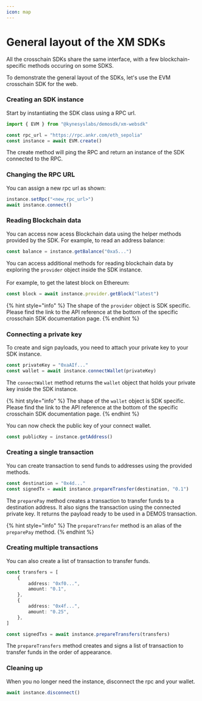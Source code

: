```yaml
---
icon: map
---
```


# General layout of the XM SDKs

All the crosschain SDKs share the same interface, with a few blockchain-specific methods occuring on some SDKS.



To demonstrate the general layout of the SDKs, let's use the EVM crosschain SDK for the web.

### Creating an SDK instance

Start by instantiating the SDK class using a RPC url.

```typescript
import { EVM } from "@kynesyslabs/demosdk/xm-websdk"

const rpc_url = "https://rpc.ankr.com/eth_sepolia"
const instance = await EVM.create()
```

The create method will ping the RPC and return an instance of the SDK connected to the RPC.

### Changing the RPC URL

You can assign a new rpc url as shown:

```typescript
instance.setRpc("<new_rpc_url>")
await instance.connect()
```

### Reading Blockchain data

You can access now acess Blockchain data using the helper methods provided by the SDK. For example, to read an address balance:

```typescript
const balance = instance.getBalance("0xa5...")
```

You can access additional methods for reading blockchain data by exploring the `provider` object inside the SDK instance.\
\
For example, to get the latest block on Ethereum:

```typescript
const block = await instance.provider.getBlock("latest")
```

{% hint style="info" %}
The shape of the `provider` object is SDK specific. Please find the link to the API reference at the bottom of the specific crosschain SDK documentation page.
{% endhint %}

### Connecting a private key

To create and sign payloads, you need to attach your private key to your SDK instance.

```typescript
const privateKey = "0xaAIf..."
const wallet = await instance.connectWallet(privateKey)
```

The `connectWallet` method returns the `wallet` object that holds your private key inside the SDK instance.

{% hint style="info" %}
The shape of the `wallet` object is SDK specific. Please find the link to the API reference at the bottom of the specific crosschain SDK documentation page.
{% endhint %}

You can now check the public key of your connect wallet.

```typescript
const publicKey = instance.getAddress()
```

### Creating a single transaction

You can create transaction to send funds to addresses using the provided methods.

```typescript
const destination = "0x4d..."
const signedTx = await instance.prepareTransfer(destination, "0.1")
```

The `preparePay` method creates a transaction to transfer funds to a destination address. It also signs the transaction using the connected private key. It returns the payload ready to be used in a DEMOS transaction.

{% hint style="info" %}
The `prepareTransfer` method is an alias of the `preparePay` method.
{% endhint %}

### Creating multiple transactions

You can also create a list of transaction to transfer funds.

```typescript
const transfers = [
    {
        address: "0xf0...",
        amount: "0.1",
    },
    {
        address: "0x4f...",
        amount: "0.25",
    },
]

const signedTxs = await instance.prepareTransfers(transfers)
```

The `prepareTransfers` method creates and signs a list of transaction to transfer funds in the order of appearance.

### Cleaning up

When you no longer need the instance, disconnect the rpc and your wallet.

```ts
await instance.disconnect()
```
